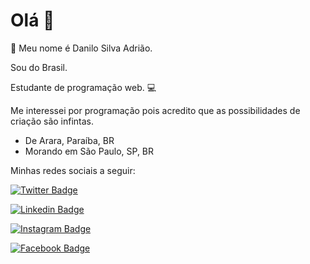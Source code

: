 # Olá 👋

🤝 Meu nome é Danilo Silva Adrião. 

Sou do Brasil. 

Estudante de programação web. 💻

Me interessei por programação pois acredito que as possibilidades de criação são infintas.

- De Arara, Paraíba, BR
- Morando em São Paulo, SP, BR

Minhas redes sociais a seguir:

[![Twitter Badge](https://img.shields.io/badge/-Twitter-E2E2E2?style=white-square&labelColor=E2E2E2&logo=twitter&logoColor=blue&link=https://twitter.com/danilo_s_adriao)](https://twitter.com/danilosadriao)

[![Linkedin Badge](https://img.shields.io/badge/-LinkedIn-E2E2E2?style=white-square&logo=Linkedin&logoColor=1281B7&link=https://www.linkedin.com/in/danilosilvaadriao/)](https://www.linkedin.com/in/danilosilvaadriao/)

[![Instagram Badge](https://img.shields.io/badge/-Instagram-3f729b?style=white-square&labelColor=3f729b&logo=instagram&logoColor=blue&link=https://www.instagram.com/danilosilvaadriao/)](https://www.instagram.com/danilosilvaadriao/) 

[![Facebook Badge](https://img.shields.io/badge/-Facebook-E2E2E2?style=white-square&logo=facebook&logoColor=1281B7&link=https://www.linkedin.com/in/danilosilvaadriao/)](https://www.linkedin.com/in/danilosilvaadriao/)
